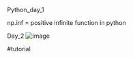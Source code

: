 
Python_day_1 

np.inf = positive infinite function in python

Day_2
![image](https://user-images.githubusercontent.com/35992124/221450804-81319794-039f-4b32-9125-ac21286d47a2.png)


#tutorial 
